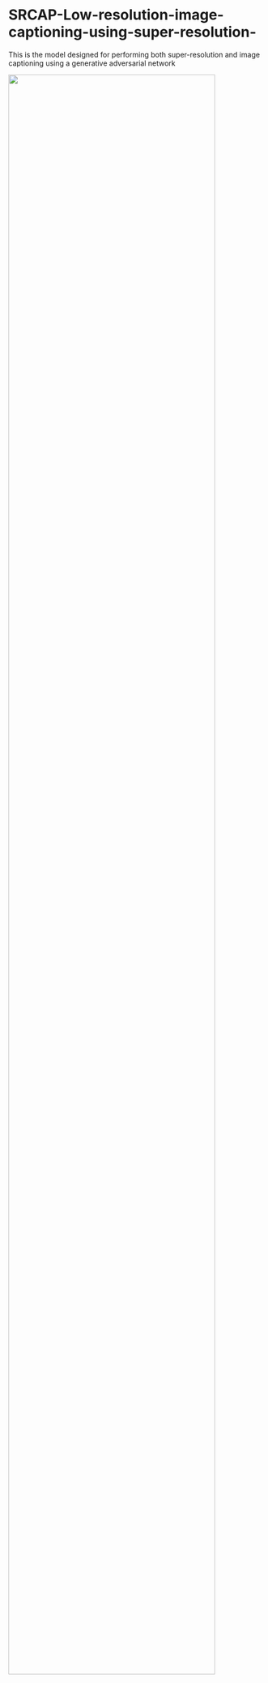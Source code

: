 # SRCAP-Low-resolution-image-captioning-using-super-resolution-
This is the model designed for performing both super-resolution and image captioning using a generative adversarial network

<img src="https://github.com/kimhyeonejun/SRCAP-Low-resolution-image-captioning-using-super-resolution-/assets/103301952/76e1a195-c3c7-44b7-b679-cbcaae709c3e" width="90%">
